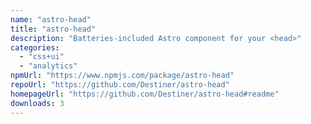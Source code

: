 ```yaml
---
name: "astro-head"
title: "astro-head"
description: "Batteries-included Astro component for your <head>"
categories:
  - "css+ui"
  - "analytics"
npmUrl: "https://www.npmjs.com/package/astro-head"
repoUrl: "https://github.com/Destiner/astro-head"
homepageUrl: "https://github.com/Destiner/astro-head#readme"
downloads: 3
---
```

